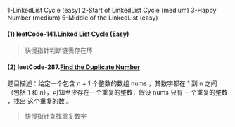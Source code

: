 1-LinkedList Cycle (easy)
2-Start of LinkedList Cycle (medium)
3-Happy Number (medium)
5-Middle of the LinkedList (easy)
#### (1) leetCode-141.[Linked List Cycle (Easy)](https://leetCode-cn.com/problems/linked-list-cycle/)
>快慢指针判断链表存在环

#### (2) leetCode-287.[Find the Duplicate Number](https://leetCode-cn.com/problems/find-the-duplicate-number/)
题目描述：给定一个包含 n + 1 个整数的数组 nums ，其数字都在 1 到 n 之间（包括 1 和 n），可知至少存在一个重复的整数，假设 nums 只有 一个重复的整数 ，找出 这个重复的数 。
>快慢指针查找重复数字
